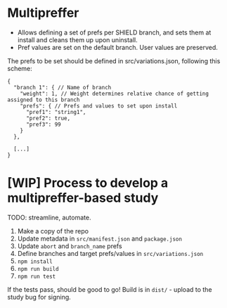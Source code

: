 # Multipreffer

- Allows defining a set of prefs per SHIELD branch, and sets them at install and cleans them up upon uninstall.
- Pref values are set on the default branch. User values are preserved.

The prefs to be set should be defined in src/variations.json, following this scheme:

```
{
  "branch 1": { // Name of branch
    "weight": 1, // Weight determines relative chance of getting assigned to this branch
    "prefs": { // Prefs and values to set upon install
      "pref1": "string1",
      "pref2": true,
      "pref3": 99
    }
  },

  [...]
}
```

# [WIP] Process to develop a multipreffer-based study

TODO: streamline, automate.

1. Make a copy of the repo
2. Update metadata in `src/manifest.json` and `package.json`
3. Update `abort` and `branch_name` prefs
4. Define branches and target prefs/values in `src/variations.json`
4. `npm install`
5. `npm run build`
6. `npm run test`

If the tests pass, should be good to go! Build is in `dist/` - upload to the study bug for signing.
